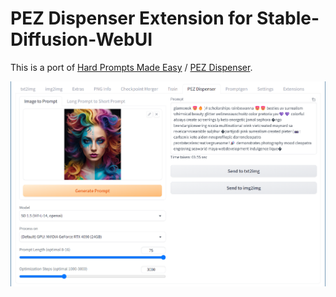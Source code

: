 # PEZ Dispenser Extension for Stable-Diffusion-WebUI

This is a port of [Hard Prompts Made Easy](https://github.com/YuxinWenRick/hard-prompts-made-easy) / [PEZ Dispenser](https://huggingface.co/spaces/tomg-group-umd/pez-dispenser).

![](screenshot.png)

